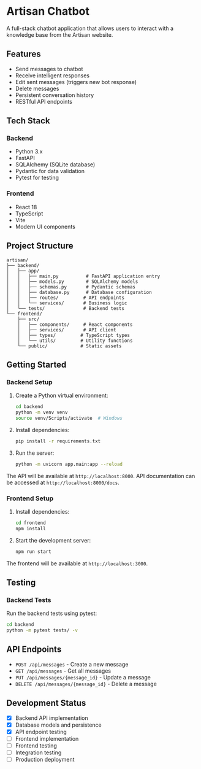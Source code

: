 # Artisan Chatbot

A full-stack chatbot application that allows users to interact with a knowledge base from the Artisan website.

## Features

- Send messages to chatbot
- Receive intelligent responses
- Edit sent messages (triggers new bot response)
- Delete messages
- Persistent conversation history
- RESTful API endpoints

## Tech Stack

### Backend
- Python 3.x
- FastAPI
- SQLAlchemy (SQLite database)
- Pydantic for data validation
- Pytest for testing

### Frontend
- React 18
- TypeScript
- Vite
- Modern UI components

## Project Structure

```
artisan/
├── backend/
│   ├── app/
│   │   ├── main.py          # FastAPI application entry
│   │   ├── models.py        # SQLAlchemy models
│   │   ├── schemas.py       # Pydantic schemas
│   │   ├── database.py      # Database configuration
│   │   ├── routes/         # API endpoints
│   │   └── services/       # Business logic
│   └── tests/              # Backend tests
└── frontend/
    ├── src/
    │   ├── components/     # React components
    │   ├── services/       # API client
    │   ├── types/         # TypeScript types
    │   └── utils/         # Utility functions
    └── public/            # Static assets
```

## Getting Started

### Backend Setup

1. Create a Python virtual environment:
   ```bash
   cd backend
   python -m venv venv
   source venv/Scripts/activate  # Windows
   ```

2. Install dependencies:
   ```bash
   pip install -r requirements.txt
   ```

3. Run the server:
   ```bash
   python -m uvicorn app.main:app --reload
   ```

The API will be available at `http://localhost:8000`. API documentation can be accessed at `http://localhost:8000/docs`.

### Frontend Setup

1. Install dependencies:
   ```bash
   cd frontend
   npm install
   ```

2. Start the development server:
   ```bash
   npm run start
   ```

The frontend will be available at `http://localhost:3000`.

## Testing

### Backend Tests

Run the backend tests using pytest:
```bash
cd backend
python -m pytest tests/ -v
```

## API Endpoints

- `POST /api/messages` - Create a new message
- `GET /api/messages` - Get all messages
- `PUT /api/messages/{message_id}` - Update a message
- `DELETE /api/messages/{message_id}` - Delete a message

## Development Status

- [x] Backend API implementation
- [x] Database models and persistence
- [x] API endpoint testing
- [ ] Frontend implementation
- [ ] Frontend testing
- [ ] Integration testing
- [ ] Production deployment
